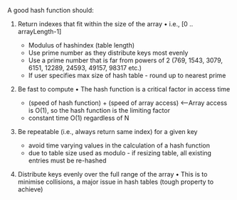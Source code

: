 
A good hash function should:

1. Return indexes that fit within the size of the array • i.e., [0 .. arrayLength-1] 
	- Modulus of hashindex (table length)
	- Use prime number as they distribute keys most evenly
	- Use a prime number that is far from powers of 2 (769, 1543, 3079, 6151, 12289, 24593, 49157, 98317 etc.)
	- If user specifies max size of hash table - round up to nearest prime


2. Be fast to compute • The hash function is a critical factor in access time 
	- (speed of hash function) + (speed of array access)  <--Array access is O(1), so the hash function is the limiting factor
	- constant time O(1) regardless of N

3. Be repeatable (i.e., always return same index) for a given key 
	- avoid time varying values in the calculation of a hash function
	- due to table size used as modulo - if resizing table, all existing entries must be re-hashed

4. Distribute keys evenly over the full range of the array 
		• This is to minimise collisions, a major issue in hash tables (tough property to achieve)